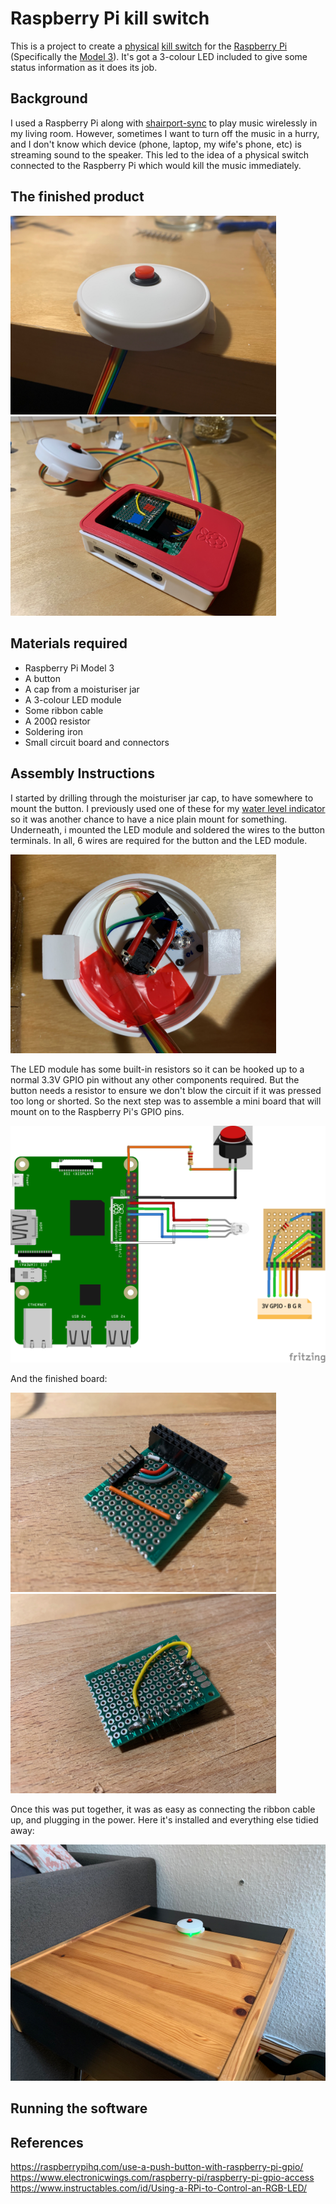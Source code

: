# Raspberry Pi kill switch

This is a project to create a [physical](https://en.wikipedia.org/wiki/Scram) [kill switch](https://en.wikipedia.org/wiki/Kill_switch) for the [Raspberry Pi](https://www.raspberrypi.org/) (Specifically the [Model 3](https://www.raspberrypi.org/products/raspberry-pi-3-model-b/)). It's got a 3-colour LED included to give some status information as it does its job.

## Background

I used a Raspberry Pi along with [shairport-sync](https://github.com/mikebrady/shairport-sync) to play music wirelessly in my living room. However, sometimes I want to turn off the music in a hurry, and I don't know which device (phone, laptop, my wife's phone, etc) is streaming sound to the speaker. This led to the idea of a physical switch connected to the Raspberry Pi which would kill the music immediately.

## The finished product
<img src="images/IMG_2508.jpeg" width="425" title="Button"> <img src="images/IMG_2518.jpeg" width="425" title="Full thing">

## Materials required
* Raspberry Pi Model 3
* A button
* A cap from a moisturiser jar
* A 3-colour LED module
* Some ribbon cable
* A 200Ω resistor
* Soldering iron
* Small circuit board and connectors

## Assembly Instructions
I started by drilling through the moisturiser jar cap, to have somewhere to mount the button. I previously used one of these for my [water level indicator](https://github.com/skhg/water-filter-sensor) so it was another chance to have a nice plain mount for something. Underneath, i mounted the LED module and soldered the wires to the button terminals. In all, 6 wires are required for the button and the LED module.

<img src="images/IMG_2505.jpeg" width="425" title="Button underside">

The LED module has some built-in resistors so it can be hooked up to a normal 3.3V GPIO pin without any other components required. But the button needs a resistor to ensure we don't blow the circuit if it was pressed too long or shorted. So the next step was to assemble a mini board that will mount on to the Raspberry Pi's GPIO pins.

<img src="images/killswitch_bb.png" title="Circuit diagram">

And the finished board:

<img src="images/IMG_2511.jpeg" width="425" title="Board view 1"> <img src="images/IMG_2512.jpeg" width="425" title="Board view 2">

Once this was put together, it was as easy as connecting the ribbon cable up, and plugging in the power. Here it's installed and everything else tidied away:

<img src="images/IMG_2519.jpeg" title="Installed">

## Running the software

## References
https://raspberrypihq.com/use-a-push-button-with-raspberry-pi-gpio/
https://www.electronicwings.com/raspberry-pi/raspberry-pi-gpio-access
https://www.instructables.com/id/Using-a-RPi-to-Control-an-RGB-LED/
